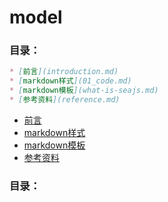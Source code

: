 # model

### 目录：

```markdown
* [前言](introduction.md)
* [markdown样式](01_code.md)
* [markdown模板](what-is-seajs.md)
* [参考资料](reference.md)
```

* [前言](introduction.md)
* [markdown样式](01_code.md)
* [markdown模板](model.md)
* [参考资料](reference.md)

### 目录：

